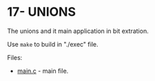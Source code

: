 # 17- UNIONS

The unions and it main application in bit extration.

Use `make` to build in "./exec" file.

Files:
* [main.c](src/main.c) - main file.
